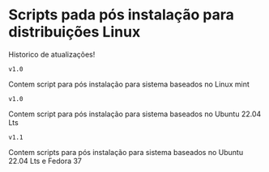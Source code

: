 # Scripts pada pós instalação para distribuições Linux 

Historico de atualizações! <br>

    v1.0

Contem script para pós instalação para sistema baseados no Linux mint <br>

    v1.0

Contem script para pós instalação para sistema baseados no Ubuntu 22.04 Lts <br>

    v1.1

Contem scripts para pós instalação para sistema baseados no Ubuntu 22.04 Lts e Fedora 37 <br>